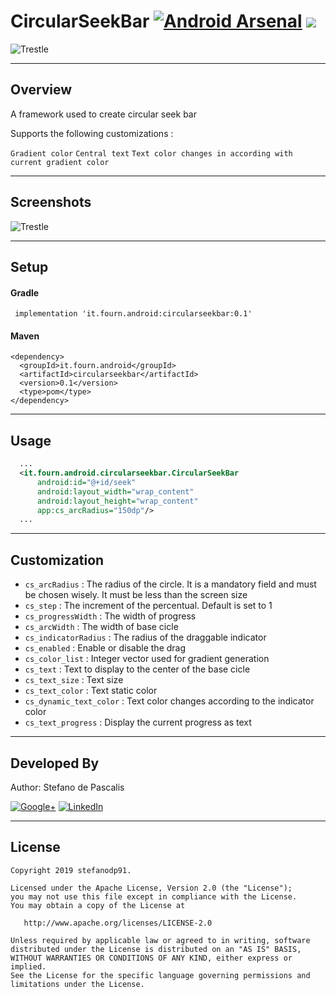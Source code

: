 # CircularSeekBar [![Android Arsenal](https://img.shields.io/badge/Android%20Arsenal-Trestle-green.svg?style=flat)](https://android-arsenal.com/details/1/1916) <a href="http://www.methodscount.com/?lib=com.github.lawloretienne%3Atrestle%3A0.0.7"><img src="https://img.shields.io/badge/Methods and size-112 | 10 KB-e91e63.svg"></img></a>

![Trestle](https://raw.githubusercontent.com/lawloretienne/Trestle/master/images/ic_launcher.png)

---

## Overview

A framework used to create circular seek bar

Supports the following customizations :

`Gradient color`
`Central text`
`Text color changes in according with current gradient color`

---

## Screenshots

![Trestle](https://raw.githubusercontent.com/lawloretienne/Trestle/master/images/Trestle_Screenshot_3.png)

---

## Setup

#### Gradle

` implementation 'it.fourn.android:circularseekbar:0.1'`

#### Maven
```
<dependency>
  <groupId>it.fourn.android</groupId>
  <artifactId>circularseekbar</artifactId>
  <version>0.1</version>
  <type>pom</type>
</dependency>
```

---

## Usage

```xml
  ...
  <it.fourn.android.circularseekbar.CircularSeekBar
      android:id="@+id/seek"
      android:layout_width="wrap_content"
      android:layout_height="wrap_content"
      app:cs_arcRadius="150dp"/>
  ...
```

---


## Customization 

*  `cs_arcRadius`           : The radius of the circle. It is a mandatory field and must be chosen wisely. It must be less than the screen size
*  `cs_step`                : The increment of the percentual. Default is set to 1
*  `cs_progressWidth`       : The width of progress
*  `cs_arcWidth`            : The width of base cicle
*  `cs_indicatorRadius`     : The radius of the draggable indicator
*  `cs_enabled`             : Enable or disable the drag
*  `cs_color_list`          : Integer vector used for gradient generation
*  `cs_text`                : Text to display to the center of the base cicle
*  `cs_text_size`           : Text size
*  `cs_text_color`          : Text static color
*  `cs_dynamic_text_color`  : Text color changes according to the indicator color
*  `cs_text_progress`       : Display the current progress as text


---

## Developed By

Author: Stefano de Pascalis
[](https://it.linkedin.com/in/stefano-de-pascalis-1b51aa6a)

[![Google+](https://upload.wikimedia.org/wikipedia/commons/thumb/4/49/Antu_googleplus.svg/72px-Antu_googleplus.svg.png)](https://plus.google.com/u/1/+StefanoDePascalis)
[![LinkedIn](https://tks.com.au/Images/Home/LinkedIn.png)](https://it.linkedin.com/in/stefano-de-pascalis-1b51aa6a)

---

## License

```
Copyright 2019 stefanodp91.

Licensed under the Apache License, Version 2.0 (the "License");
you may not use this file except in compliance with the License.
You may obtain a copy of the License at

   http://www.apache.org/licenses/LICENSE-2.0

Unless required by applicable law or agreed to in writing, software
distributed under the License is distributed on an "AS IS" BASIS,
WITHOUT WARRANTIES OR CONDITIONS OF ANY KIND, either express or implied.
See the License for the specific language governing permissions and
limitations under the License.
```
